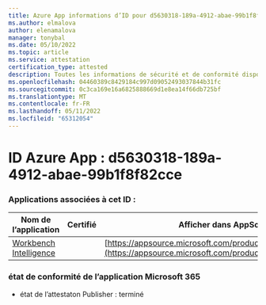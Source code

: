```yaml
---
title: Azure App informations d’ID pour d5630318-189a-4912-abae-99b1f8f82cce
ms.author: elmalova
author: elenamalova
manager: tonybal
ms.date: 05/10/2022
ms.topic: article
ms.service: attestation
certification_type: attested
description: Toutes les informations de sécurité et de conformité disponibles pour d5630318-189a-4912-abae-99b1f8f82cce.
ms.openlocfilehash: 04460389c8429184c997d09052493037844b31fc
ms.sourcegitcommit: 0c3ca169e16a6825888669d1e8ea14f66db725bf
ms.translationtype: MT
ms.contentlocale: fr-FR
ms.lasthandoff: 05/11/2022
ms.locfileid: "65312054"
---
```

# <a name="azure-app-id-d5630318-189a-4912-abae-99b1f8f82cce"></a>ID Azure App : d5630318-189a-4912-abae-99b1f8f82cce


### <a name="apps-associated-with-this-id"></a>Applications associées à cet ID :
| **Nom de l’application** | **Certifié** | **Afficher dans AppSource** |
|--------------|---------------|-----------------------|
| [Workbench Intelligence](../forward/WA200002705.md) |  | [https://appsource.microsoft.com/product/office/WA200002705](https://appsource.microsoft.com/product/office/WA200002705) |

### <a name="microsoft-365-app-compliance-status"></a>état de conformité de l’application Microsoft 365
- état de l’attestaton Publisher : terminé
